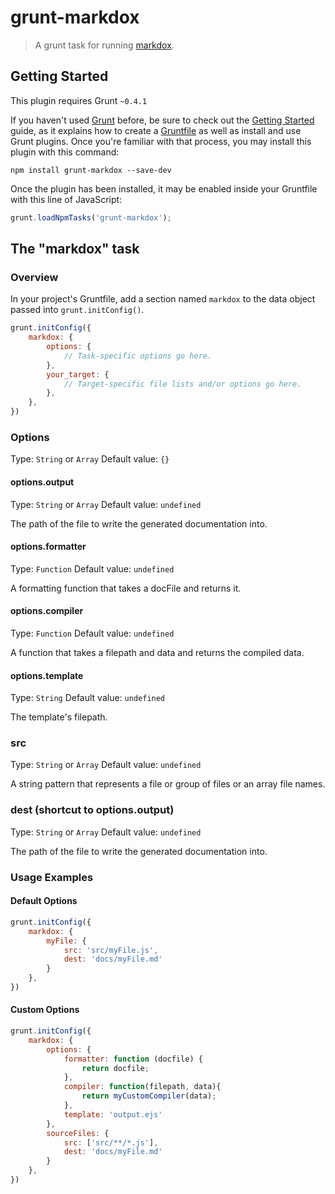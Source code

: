 # grunt-markdox

> A grunt task for running [markdox](https://github.com/cbou/markdox).

## Getting Started
This plugin requires Grunt `~0.4.1`

If you haven't used [Grunt](http://gruntjs.com/) before, be sure to check out the [Getting Started](http://gruntjs.com/getting-started) guide, as it explains how to create a [Gruntfile](http://gruntjs.com/sample-gruntfile) as well as install and use Grunt plugins. Once you're familiar with that process, you may install this plugin with this command:

```shell
npm install grunt-markdox --save-dev
```

Once the plugin has been installed, it may be enabled inside your Gruntfile with this line of JavaScript:

```js
grunt.loadNpmTasks('grunt-markdox');
```

## The "markdox" task

### Overview
In your project's Gruntfile, add a section named `markdox` to the data object passed into `grunt.initConfig()`.

```js
grunt.initConfig({
    markdox: {
        options: {
            // Task-specific options go here.
        },
        your_target: {
            // Target-specific file lists and/or options go here.
        },
    },
})
```

### Options
Type: `String` or `Array`
Default value: `{}`

#### options.output
Type: `String` or `Array`
Default value: `undefined`

The path of the file to write the generated documentation into.

#### options.formatter
Type: `Function`
Default value: `undefined`

A formatting function that takes a docFile and returns it.

#### options.compiler
Type: `Function`
Default value: `undefined`

A function that takes a filepath and data and returns the compiled data.

#### options.template
Type: `String`
Default value: `undefined`

The template's filepath.

### src
Type: `String` or `Array`
Default value: `undefined`

A string pattern that represents a file or group of files or an array file names.

### dest (shortcut to options.output)
Type: `String` or `Array`
Default value: `undefined`

The path of the file to write the generated documentation into.

### Usage Examples

#### Default Options

```js
grunt.initConfig({
    markdox: {
        myFile: { 
            src: 'src/myFile.js',
            dest: 'docs/myFile.md'
        }
    },
})
```

#### Custom Options

```js
grunt.initConfig({
    markdox: {
        options: {
            formatter: function (docfile) {
                return docfile;
            },
            compiler: function(filepath, data){
                return myCustomCompiler(data);
            },
            template: 'output.ejs'
        },
        sourceFiles: {
            src: ['src/**/*.js'],
            dest: 'docs/myFile.md'
        }
    },
})
```